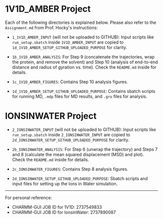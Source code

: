 
# 1V1D_AMBER Project

Each of the following directories is explained below. Please also refer to the `Assignment.md` from Prof. Hocky's instructions:

- `1_1V1D_AMBER_INPUT` (will not be uploaded to GITHUB): Input scripts like `run_setup.sbatch` inside `1V1D_AMBER_INPUT` are copied to `1d_1V1D_AMBER_SETUP_GITHUB_UPLOADED_PURPOSE` for clarity.
  
- `1b_1V1D_AMBER_ANALYSIS`: For Step 9 (concatenate the trajectories, wrap the protein, and remove the solvent) and Step 10 (analysis of end-to-end distance and radius of gyration vs. time). Check the `README.md` inside for details.

- `1c_1V1D_AMBER_FIGURES`: Contains Step 10 analysis figures.

- `1d_1V1D_AMBER_SETUP_GITHUB_UPLOADED_PURPOSE`: Contains sbatch scripts for running MD, `.mdp` files for MD results, and `.gro` files for analysis.

# IONSINWATER Project

- `2_IONSINWATER_INPUT` (will not be uploaded to GITHUB): Input scripts like `run_setup.sbatch` inside `2_IONSINWATER_INPUT` are copied to `2d_IONSINWATER_SETUP_GITHUB_UPLOADED_PURPOSE` for clarity.

- `2b_IONSINWATER_ANALYSIS`: For Step 6 (unwrap the trajectory) and Steps 7 and 8 (calculate the mean squared displacement (MSD) and plot). Check the `README.md` inside for details.

- `2c_IONSINWATER_FIGURES`: Contains Step 8 analysis figures.

- `2d_IONSINWATER_SETUP_GITHUB_UPLOADED_PURPOSE`: Sbatch scripts and input files for setting up the Ions in Water simulation.

---

For personal reference:
- CHARMM-GUI JOB ID for 1V1D: 2737549833
- CHARMM-GUI JOB ID for IonsinWater: 2737890087
